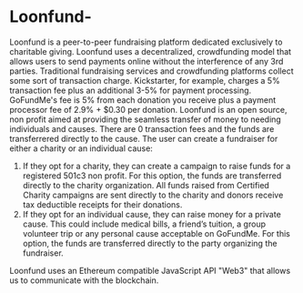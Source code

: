 # Loonfund-
Loonfund is a peer-to-peer fundraising platform dedicated exclusively to charitable giving. Loonfund uses a decentralized, crowdfunding model that allows users to send payments online without the interference of any 3rd parties. Traditional fundraising services and crowdfunding platforms collect some sort of transaction charge. Kickstarter, for example, charges a 5% transaction fee plus an additional 3-5% for payment processing. GoFundMe's fee is 5% from each donation you receive plus a payment processor fee of 2.9% + $0.30 per donation.
Loonfund is an open source, non profit aimed at providing the seamless transfer of money to needing individuals and causes. There are 0 transaction fees and the funds are transferrered directly to the cause. 
The user can create a fundraiser for either a charity or an individual cause:
1) If they opt for a charity, they can create a campaign to raise funds for a registered 501c3 non profit. For this option, the funds are   transferred directly to the charity organization.
  All funds raised from Certified Charity campaigns are sent directly to the charity and donors receive tax deductible receipts for their   donations.
2) If they opt for an individual cause, they can raise money for a private cause. This could include medical bills, a friend’s tuition, a group volunteer trip or any personal cause acceptable on GoFundMe. For this option, the funds are transferred directly to the party organizing the fundraiser.  


Loonfund uses an Ethereum compatible JavaScript API "Web3" that allows us to communicate with the blockchain.  

